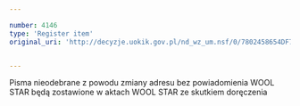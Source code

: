 ```yaml
---

number: 4146
type: 'Register item'
original_uri: 'http://decyzje.uokik.gov.pl/nd_wz_um.nsf/0/7802458654DF7FD1C1257ADB00389A01?OpenDocument'


---
```


Pisma nieodebrane z powodu zmiany adresu bez powiadomienia WOOL STAR będą zostawione w aktach WOOL STAR ze skutkiem doręczenia
